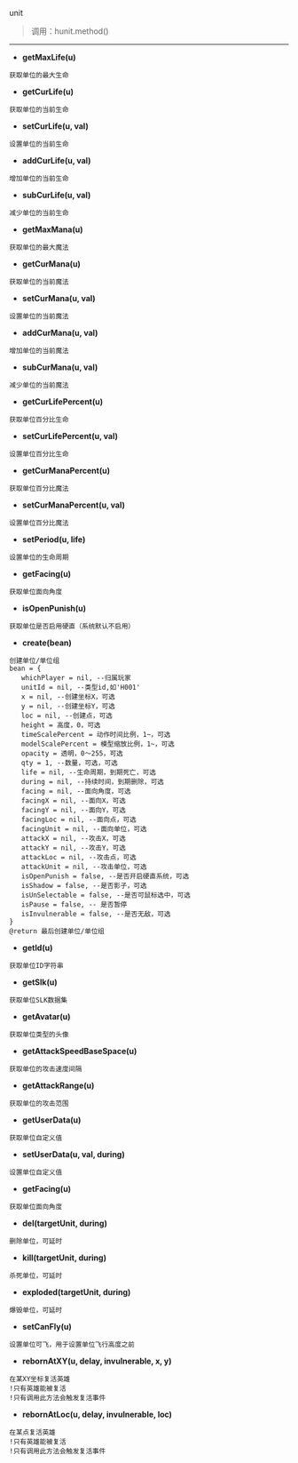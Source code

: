 unit
> 调用：hunit.method()

---

* **getMaxLife(u)**
```
获取单位的最大生命
```

* **getCurLife(u)**
```
获取单位的当前生命
```

* **setCurLife(u, val)**
```
设置单位的当前生命
```

* **addCurLife(u, val)**
```
增加单位的当前生命
```

* **subCurLife(u, val)**
```
减少单位的当前生命
```

* **getMaxMana(u)**
```
获取单位的最大魔法
```

* **getCurMana(u)**
```
获取单位的当前魔法
```

* **setCurMana(u, val)**
```
设置单位的当前魔法
```

* **addCurMana(u, val)**
```
增加单位的当前魔法
```

* **subCurMana(u, val)**
```
减少单位的当前魔法
```

* **getCurLifePercent(u)**
```
获取单位百分比生命
```

* **setCurLifePercent(u, val)**
```
设置单位百分比生命
```

* **getCurManaPercent(u)**
```
获取单位百分比魔法
```

* **setCurManaPercent(u, val)**
```
设置单位百分比魔法
```

* **setPeriod(u, life)**
```
设置单位的生命周期
```

* **getFacing(u)**
```
获取单位面向角度
```

* **isOpenPunish(u)**
```
获取单位是否启用硬直（系统默认不启用）
```

* **create(bean)**
```
创建单位/单位组
bean = {
   whichPlayer = nil, --归属玩家
   unitId = nil, --类型id,如'H001'
   x = nil, --创建坐标X，可选
   y = nil, --创建坐标Y，可选
   loc = nil, --创建点，可选
   height = 高度，0，可选
   timeScalePercent = 动作时间比例，1~，可选
   modelScalePercent = 模型缩放比例，1~，可选
   opacity = 透明，0～255，可选
   qty = 1, --数量，可选，可选
   life = nil, --生命周期，到期死亡，可选
   during = nil, --持续时间，到期删除，可选
   facing = nil, --面向角度，可选
   facingX = nil, --面向X，可选
   facingY = nil, --面向Y，可选
   facingLoc = nil, --面向点，可选
   facingUnit = nil, --面向单位，可选
   attackX = nil, --攻击X，可选
   attackY = nil, --攻击Y，可选
   attackLoc = nil, --攻击点，可选
   attackUnit = nil, --攻击单位，可选
   isOpenPunish = false, --是否开启硬直系统，可选
   isShadow = false, --是否影子，可选
   isUnSelectable = false, --是否可鼠标选中，可选
   isPause = false, -- 是否暂停
   isInvulnerable = false, --是否无敌，可选
}
@return 最后创建单位/单位组
```

* **getId(u)**
```
获取单位ID字符串
```

* **getSlk(u)**
```
获取单位SLK数据集
```

* **getAvatar(u)**
```
获取单位类型的头像
```

* **getAttackSpeedBaseSpace(u)**
```
获取单位的攻击速度间隔
```

* **getAttackRange(u)**
```
获取单位的攻击范围
```

* **getUserData(u)**
```
获取单位自定义值
```

* **setUserData(u, val, during)**
```
设置单位自定义值
```

* **getFacing(u)**
```
获取单位面向角度
```

* **del(targetUnit, during)**
```
删除单位，可延时
```

* **kill(targetUnit, during)**
```
杀死单位，可延时
```

* **exploded(targetUnit, during)**
```
爆毁单位，可延时
```

* **setCanFly(u)**
```
设置单位可飞，用于设置单位飞行高度之前
```

* **rebornAtXY(u, delay, invulnerable, x, y)**
```
在某XY坐标复活英雄
!只有英雄能被复活
!只有调用此方法会触发复活事件
```

* **rebornAtLoc(u, delay, invulnerable, loc)**
```
在某点复活英雄
!只有英雄能被复活
!只有调用此方法会触发复活事件
```
